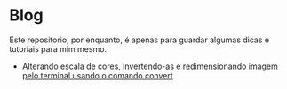 # Blog

Este repositorio, por enquanto, é apenas para guardar algumas dicas e tutoriais para mim mesmo.

- [Alterando escala de cores, invertendo-as e redimensionando imagem pelo terminal usando o comando convert](convert.md)
